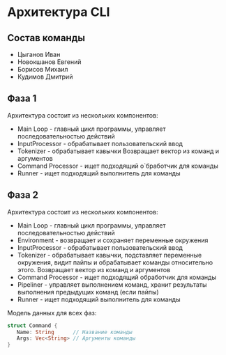 # Архитектура CLI

## Состав команды

- Цыганов Иван
- Новокшанов Евгений
- Борисов Михаил
- Кудимов Дмитрий

## Фаза 1

Архитектура состоит из нескольких компонентов:

- Main Loop - главный цикл программы, управляет последовательностью действий
- InputProcessor - обрабатывает пользовательский ввод
- Tokenizer - обрабатывает кавычки Возвращает вектор из команд и аргументов
- Command Processor - ищет подходящий о`бработчик для команды
- Runner - ищет подходящий выполнитель для команды

## Фаза 2

Архитектура состоит из нескольких компонентов:

- Main Loop - главный цикл программы, управляет последовательностью действий
- Environment - возвращает и сохраняет переменные окружения
- InputProcessor - обрабатывает пользовательский ввод
- Tokenizer - обрабатывает кавычки, подставляет переменные окружения, видит пайпы и обрабатывает команды относительно
  этого. Возвращает вектор из команд и аргументов
- Command Processor - ищет подходящий обработчик для команды
- Pipeliner - управляет выполнением команд, хранит результаты выполнения предыдущих команд (если пайпы)
- Runner - ищет подходящий выполнитель для команды

Модель данных для всех фаз:

```rust
struct Command {
   Name: String      // Название команды
   Args: Vec<String> // Аргументы команды 
}
```